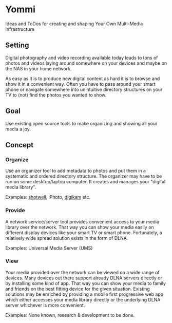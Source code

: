 # Yommi
Ideas and ToDos for creating and shaping Your Own Multi-Media Infrastructure

## Setting
Digital photography and video recording available today leads to tons of
photos and videos laying around somewhere on your devices and maybe on the
NAS in your home network.

As easy as it is to produce new digital content as hard it is to browse
and show it in a convenient way. Often you have to pass around your
smart phone or navigate somewhere into unintuitive directory structures
on your TV to (not) find the photos you wanted to show.

## Goal
Use existing open source tools to make organizing and showing all your
media a joy.

## Concept

### Organize
Use an organizer tool to add metadata to photos and put them in a systematic
and ordered directory structure. The organizer may have to be run on some
desktop/laptop computer. It creates and manages your "digital media library".

Examples: [shotwell](https://github.com/GNOME/shotwell), iPhoto, [digikam](https://www.digikam.org/) etc.

### Provide
A network service/server tool provides convenient access to your media
library over the network. That way you can show your media easily on
different display devices like your smart TV or smart phone. Fortunately,
a relatively wide spread solution exists in the form of DLNA.

Examples: Universal Media Server (UMS)

### View
Your media provided over the network can be viewed on a wide range of devices.
Many devices out there support already DLNA servers directly or by installing
some kind of app. That way you can show your media to family and friends 
on the best fitting device for the given situation.
Existing solutions may be enriched by providing a mobile first progressive
web app which either accesses your media library directly or the underlying
DLNA server whichever is more convenient.

Examples: None known, research & development to be done.
